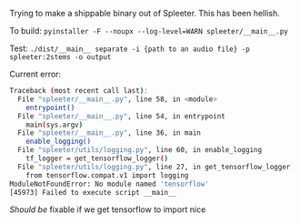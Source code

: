 Trying to make a shippable binary out of Spleeter. This has been hellish.

To build:
`pyinstaller -F --noupx --log-level=WARN spleeter/__main__.py`

Test:
`./dist/__main__ separate -i {path to an audio file} -p spleeter:2stems -o output`

Current error:

```bash
Traceback (most recent call last):
  File "spleeter/__main__.py", line 58, in <module>
    entrypoint()
  File "spleeter/__main__.py", line 54, in entrypoint
    main(sys.argv)
  File "spleeter/__main__.py", line 36, in main
    enable_logging()
  File "spleeter/utils/logging.py", line 60, in enable_logging
    tf_logger = get_tensorflow_logger()
  File "spleeter/utils/logging.py", line 27, in get_tensorflow_logger
    from tensorflow.compat.v1 import logging
ModuleNotFoundError: No module named 'tensorflow'
[45973] Failed to execute script __main__
```

_Should be_ fixable if we get tensorflow to import nice
